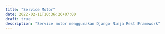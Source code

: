 ```yaml
---
title: "Service Motor"
date: 2022-02-11T10:36:26+07:00
draft: true
description: "Service motor menggunakan Django Ninja Rest Framework"
---
```



